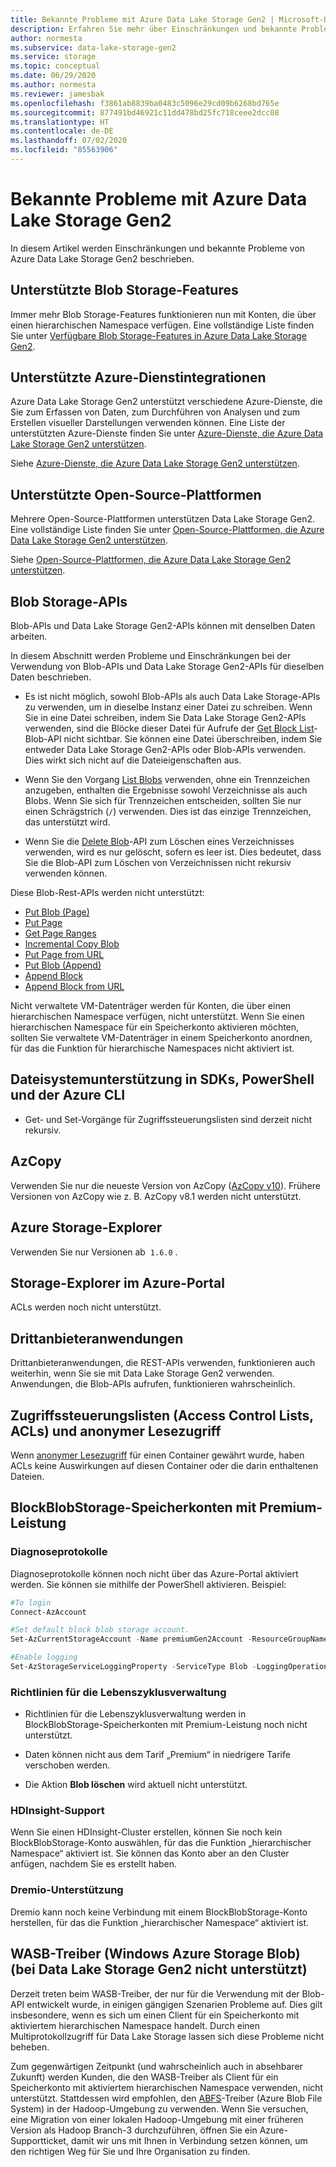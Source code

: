 ```yaml
---
title: Bekannte Probleme mit Azure Data Lake Storage Gen2 | Microsoft-Dokumentation
description: Erfahren Sie mehr über Einschränkungen und bekannte Probleme von Azure Data Lake Storage Gen2.
author: normesta
ms.subservice: data-lake-storage-gen2
ms.service: storage
ms.topic: conceptual
ms.date: 06/29/2020
ms.author: normesta
ms.reviewer: jamesbak
ms.openlocfilehash: f3861ab8839ba0483c5096e29cd09b6268bd765e
ms.sourcegitcommit: 877491bd46921c11dd478bd25fc718ceee2dcc08
ms.translationtype: HT
ms.contentlocale: de-DE
ms.lasthandoff: 07/02/2020
ms.locfileid: "85563906"
---
```

# <a name="known-issues-with-azure-data-lake-storage-gen2"></a>Bekannte Probleme mit Azure Data Lake Storage Gen2

In diesem Artikel werden Einschränkungen und bekannte Probleme von Azure Data Lake Storage Gen2 beschrieben.

## <a name="supported-blob-storage-features"></a>Unterstützte Blob Storage-Features

Immer mehr Blob Storage-Features funktionieren nun mit Konten, die über einen hierarchischen Namespace verfügen. Eine vollständige Liste finden Sie unter [Verfügbare Blob Storage-Features in Azure Data Lake Storage Gen2](data-lake-storage-supported-blob-storage-features.md).

## <a name="supported-azure-service-integrations"></a>Unterstützte Azure-Dienstintegrationen

Azure Data Lake Storage Gen2 unterstützt verschiedene Azure-Dienste, die Sie zum Erfassen von Daten, zum Durchführen von Analysen und zum Erstellen visueller Darstellungen verwenden können. Eine Liste der unterstützten Azure-Dienste finden Sie unter [Azure-Dienste, die Azure Data Lake Storage Gen2 unterstützen](data-lake-storage-supported-azure-services.md).

Siehe [Azure-Dienste, die Azure Data Lake Storage Gen2 unterstützen](data-lake-storage-supported-azure-services.md).

## <a name="supported-open-source-platforms"></a>Unterstützte Open-Source-Plattformen

Mehrere Open-Source-Plattformen unterstützen Data Lake Storage Gen2. Eine vollständige Liste finden Sie unter [Open-Source-Plattformen, die Azure Data Lake Storage Gen2 unterstützen](data-lake-storage-supported-open-source-platforms.md).

Siehe [Open-Source-Plattformen, die Azure Data Lake Storage Gen2 unterstützen](data-lake-storage-supported-open-source-platforms.md).

## <a name="blob-storage-apis"></a>Blob Storage-APIs

Blob-APIs und Data Lake Storage Gen2-APIs können mit denselben Daten arbeiten.

In diesem Abschnitt werden Probleme und Einschränkungen bei der Verwendung von Blob-APIs und Data Lake Storage Gen2-APIs für dieselben Daten beschrieben.

* Es ist nicht möglich, sowohl Blob-APIs als auch Data Lake Storage-APIs zu verwenden, um in dieselbe Instanz einer Datei zu schreiben. Wenn Sie in eine Datei schreiben, indem Sie Data Lake Storage Gen2-APIs verwenden, sind die Blöcke dieser Datei für Aufrufe der [Get Block List](https://docs.microsoft.com/rest/api/storageservices/get-block-list)-Blob-API nicht sichtbar. Sie können eine Datei überschreiben, indem Sie entweder Data Lake Storage Gen2-APIs oder Blob-APIs verwenden. Dies wirkt sich nicht auf die Dateieigenschaften aus.

* Wenn Sie den Vorgang [List Blobs](https://docs.microsoft.com/rest/api/storageservices/list-blobs) verwenden, ohne ein Trennzeichen anzugeben, enthalten die Ergebnisse sowohl Verzeichnisse als auch Blobs. Wenn Sie sich für Trennzeichen entscheiden, sollten Sie nur einen Schrägstrich (`/`) verwenden. Dies ist das einzige Trennzeichen, das unterstützt wird.

* Wenn Sie die [Delete Blob](https://docs.microsoft.com/rest/api/storageservices/delete-blob)-API zum Löschen eines Verzeichnisses verwenden, wird es nur gelöscht, sofern es leer ist. Dies bedeutet, dass Sie die Blob-API zum Löschen von Verzeichnissen nicht rekursiv verwenden können.

Diese Blob-Rest-APIs werden nicht unterstützt:

* [Put Blob (Page)](https://docs.microsoft.com/rest/api/storageservices/put-blob)
* [Put Page](https://docs.microsoft.com/rest/api/storageservices/put-page)
* [Get Page Ranges](https://docs.microsoft.com/rest/api/storageservices/get-page-ranges)
* [Incremental Copy Blob](https://docs.microsoft.com/rest/api/storageservices/incremental-copy-blob)
* [Put Page from URL](https://docs.microsoft.com/rest/api/storageservices/put-page-from-url)
* [Put Blob (Append)](https://docs.microsoft.com/rest/api/storageservices/put-blob)
* [Append Block](https://docs.microsoft.com/rest/api/storageservices/append-block)
* [Append Block from URL](https://docs.microsoft.com/rest/api/storageservices/append-block-from-url)

Nicht verwaltete VM-Datenträger werden für Konten, die über einen hierarchischen Namespace verfügen, nicht unterstützt. Wenn Sie einen hierarchischen Namespace für ein Speicherkonto aktivieren möchten, sollten Sie verwaltete VM-Datenträger in einem Speicherkonto anordnen, für das die Funktion für hierarchische Namespaces nicht aktiviert ist.

<a id="api-scope-data-lake-client-library"></a>

## <a name="file-system-support-in-sdks-powershell-and-azure-cli"></a>Dateisystemunterstützung in SDKs, PowerShell und der Azure CLI

- Get- und Set-Vorgänge für Zugriffssteuerungslisten sind derzeit nicht rekursiv.

<a id="known-issues-tools"></a>

## <a name="azcopy"></a>AzCopy

Verwenden Sie nur die neueste Version von AzCopy ([AzCopy v10](https://docs.microsoft.com/azure/storage/common/storage-use-azcopy-v10?toc=%2fazure%2fstorage%2ftables%2ftoc.json)). Frühere Versionen von AzCopy wie z. B. AzCopy v8.1 werden nicht unterstützt.

<a id="storage-explorer"></a>

## <a name="azure-storage-explorer"></a>Azure Storage-Explorer

Verwenden Sie nur Versionen ab  `1.6.0` .

<a id="explorer-in-portal"></a>

## <a name="storage-explorer-in-the-azure-portal"></a>Storage-Explorer im Azure-Portal

ACLs werden noch nicht unterstützt.

<a id="third-party-apps"></a>

## <a name="thirdpartyapplications"></a>Drittanbieteranwendungen

Drittanbieteranwendungen, die REST-APIs verwenden, funktionieren auch weiterhin, wenn Sie sie mit Data Lake Storage Gen2 verwenden. Anwendungen, die Blob-APIs aufrufen, funktionieren wahrscheinlich.

## <a name="access-control-lists-acl-and-anonymous-read-access"></a>Zugriffssteuerungslisten (Access Control Lists, ACLs) und anonymer Lesezugriff

Wenn [anonymer Lesezugriff](storage-manage-access-to-resources.md) für einen Container gewährt wurde, haben ACLs keine Auswirkungen auf diesen Container oder die darin enthaltenen Dateien.

## <a name="premium-performance-blockblobstorage-storage-accounts"></a>BlockBlobStorage-Speicherkonten mit Premium-Leistung

### <a name="diagnostic-logs"></a>Diagnoseprotokolle

Diagnoseprotokolle können noch nicht über das Azure-Portal aktiviert werden. Sie können sie mithilfe der PowerShell aktivieren. Beispiel:

```powershell
#To login
Connect-AzAccount

#Set default block blob storage account.
Set-AzCurrentStorageAccount -Name premiumGen2Account -ResourceGroupName PremiumGen2Group

#Enable logging
Set-AzStorageServiceLoggingProperty -ServiceType Blob -LoggingOperations read,write,delete -RetentionDays 14
```

### <a name="lifecycle-management-policies"></a>Richtlinien für die Lebenszyklusverwaltung

- Richtlinien für die Lebenszyklusverwaltung werden in BlockBlobStorage-Speicherkonten mit Premium-Leistung noch nicht unterstützt. 

- Daten können nicht aus dem Tarif „Premium“ in niedrigere Tarife verschoben werden. 

- Die Aktion **Blob löschen** wird aktuell nicht unterstützt. 

### <a name="hdinsight-support"></a>HDInsight-Support

Wenn Sie einen HDInsight-Cluster erstellen, können Sie noch kein BlockBlobStorage-Konto auswählen, für das die Funktion „hierarchischer Namespace“ aktiviert ist. Sie können das Konto aber an den Cluster anfügen, nachdem Sie es erstellt haben.

### <a name="dremio-support"></a>Dremio-Unterstützung

Dremio kann noch keine Verbindung mit einem BlockBlobStorage-Konto herstellen, für das die Funktion „hierarchischer Namespace“ aktiviert ist. 

## <a name="windows-azure-storage-blob-wasb-driver-unsupported-with-data-lake-storage-gen2"></a>WASB-Treiber (Windows Azure Storage Blob) (bei Data Lake Storage Gen2 nicht unterstützt)

Derzeit treten beim WASB-Treiber, der nur für die Verwendung mit der Blob-API entwickelt wurde, in einigen gängigen Szenarien Probleme auf. Dies gilt insbesondere, wenn es sich um einen Client für ein Speicherkonto mit aktiviertem hierarchischen Namespace handelt. Durch einen Multiprotokollzugriff für Data Lake Storage lassen sich diese Probleme nicht beheben. 

Zum gegenwärtigen Zeitpunkt (und wahrscheinlich auch in absehbarer Zukunft) werden Kunden, die den WASB-Treiber als Client für ein Speicherkonto mit aktiviertem hierarchischen Namespace verwenden, nicht unterstützt. Stattdessen wird empfohlen, den [ABFS](data-lake-storage-abfs-driver.md)-Treiber (Azure Blob File System) in der Hadoop-Umgebung zu verwenden. Wenn Sie versuchen, eine Migration von einer lokalen Hadoop-Umgebung mit einer früheren Version als Hadoop Branch-3 durchzuführen, öffnen Sie ein Azure-Supportticket, damit wir uns mit Ihnen in Verbindung setzen können, um den richtigen Weg für Sie und Ihre Organisation zu finden.
